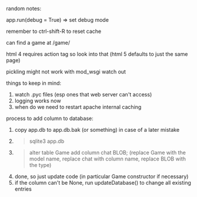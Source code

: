 random notes:

app.run(debug = True) => set debug mode

remember to ctrl-shift-R to reset cache

can find a game at /game/<some string>

html 4 requires action tag so look into that
(html 5 defaults to just the same page)

pickling might not work with mod_wsgi watch out

things to keep in mind:
1. watch .pyc files (esp ones that web server can't access)
2. logging works now
3. when do we need to restart apache
   internal caching

process to add column to database:
1. copy app.db to app.db.bak (or something) in case of a later mistake
2. > sqlite3 app.db
3. > alter table Game add column chat BLOB;
   (replace Game with the model name, replace chat with column name, replace BLOB with the type)
4. done, so just update code (in particular Game constructor if necessary)
5. if the column can't be None, run updateDatabase() to change all existing entries
